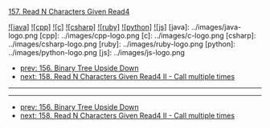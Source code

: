[157. Read N Characters Given Read4](https://leetcode.com/problems/read-n-characters-given-read4/)

[![java]](../java/157-read-n-characters-given-read4.md)
[![cpp]](../cpp/157-read-n-characters-given-read4.md)
[![c]](../c/157-read-n-characters-given-read4.md)
[![csharp]](../csharp/157-read-n-characters-given-read4.md)
[![ruby]](../ruby/157-read-n-characters-given-read4.md)
[![python]](../python/157-read-n-characters-given-read4.md)
[![js]](../js/157-read-n-characters-given-read4.md)
[java]: ../images/java-logo.png
[cpp]: ../images/cpp-logo.png
[c]: ../images/c-logo.png
[csharp]: ../images/csharp-logo.png
[ruby]: ../images/ruby-logo.png
[python]: ../images/python-logo.png
[js]: ../images/js-logo.png

- [prev: 156. Binary Tree Upside Down](156-binary-tree-upside-down.md)
- [next: 158. Read N Characters Given Read4 II - Call multiple times](158-read-n-characters-given-read4-ii-call-multiple-times.md)

---



---

- [prev: 156. Binary Tree Upside Down](156-binary-tree-upside-down.md)
- [next: 158. Read N Characters Given Read4 II - Call multiple times](158-read-n-characters-given-read4-ii-call-multiple-times.md)
